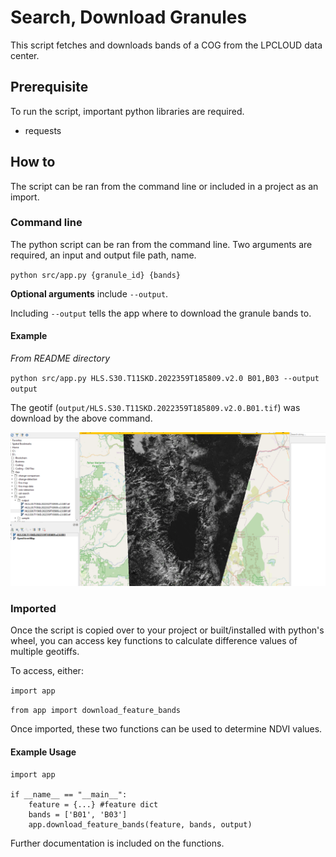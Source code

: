 # Search, Download Granules

This script fetches and downloads bands of a COG from the LPCLOUD data center.

## Prerequisite

To run the script, important python libraries are required.

- requests

## How to

The script can be ran from the command line or included in a project as an import.

### Command line

The python script can be ran from the command line. Two arguments are required, an input and output file path, name.

`python src/app.py {granule_id} {bands}`

**Optional arguments** include `--output`.

Including `--output` tells the app where to download the granule bands to.

#### Example

*From README directory*

`python src/app.py HLS.S30.T11SKD.2022359T185809.v2.0 B01,B03 --output output`

The geotif (`output/HLS.S30.T11SKD.2022359T185809.v2.0.B01.tif`) was download by the above command.

<img src="output/HLS.S30.T11SKD.2022359T185809.v2.0.B01_screenshot.png" width="700">

### Imported

Once the script is copied over to your project or built/installed with python's wheel, you can access key functions to calculate difference values of multiple geotiffs.

To access, either:

`import app`

`from app import download_feature_bands`

Once imported, these two functions can be used to determine NDVI values.

#### Example Usage

```
import app
    
if __name__ == "__main__":
    feature = {...} #feature dict
    bands = ['B01', 'B03']
    app.download_feature_bands(feature, bands, output)
```

Further documentation is included on the functions.